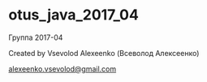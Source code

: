 # otus_java_2017_04
Группа 2017-04

Created by Vsevolod Alexeenko (Всеволод Алексеенко)

alexeenko.vsevolod@gmail.com
